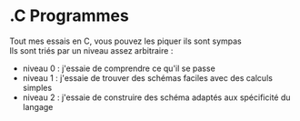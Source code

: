 # .C Programmes
Tout mes essais en C, vous pouvez les piquer ils sont sympas  
Ils sont triés par un niveau assez arbitraire :
- niveau 0 : j'essaie de comprendre ce qu'il se passe
- niveau 1 : j'essaie de trouver des schémas faciles avec des calculs simples
- niveau 2 : j'essaie de construire des schéma adaptés aux spécificité du langage
